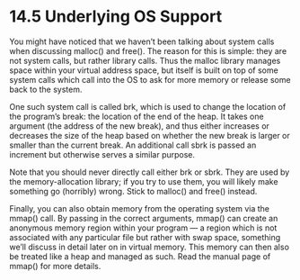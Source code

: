 # 14.5 Underlying OS Support  

You might have noticed that we haven’t been talking about system calls when discussing malloc() and free(). The reason for this is simple: they are not system calls, but rather library calls. Thus the malloc library manages space within your virtual address space, but itself is built on top of some system calls which call into the OS to ask for more memory or release some back to the system.  

One such system call is called brk, which is used to change the location of the program’s break: the location of the end of the heap. It takes one argument (the address of the new break), and thus either increases or decreases the size of the heap based on whether the new break is larger or smaller than the current break. An additional call sbrk is passed an increment but otherwise serves a similar purpose.  

Note that you should never directly call either brk or sbrk. They are used by the memory-allocation library; if you try to use them, you will likely make something go (horribly) wrong. Stick to malloc() and free() instead.  

Finally, you can also obtain memory from the operating system via the mmap() call. By passing in the correct arguments, mmap() can create an anonymous memory region within your program — a region which is not associated with any particular file but rather with swap space, something we’ll discuss in detail later on in virtual memory. This memory can then also be treated like a heap and managed as such. Read the manual page of mmap() for more details.  

